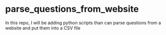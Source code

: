 # parse_questions_from_website
In this repo, I will be adding python scripts than can parse questions from a website and put them into a CSV file
